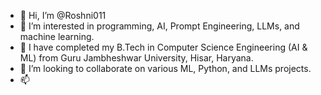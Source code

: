 - 👋 Hi, I’m @Roshni011
- 👀 I’m interested in programming, AI, Prompt Engineering, LLMs, and machine learning.
- 🌱 I have completed my B.Tech in Computer Science Engineering (AI & ML) from Guru Jambheshwar University, Hisar, Haryana.
- 💞️ I’m looking to collaborate on various ML, Python, and LLMs projects.
- 📫


<!---
Roshni011/Roshni011 is a ✨ special ✨ repository because its `README.md` (this file) appears on your GitHub profile.
You can click the Preview link to take a look at your changes.
--->
